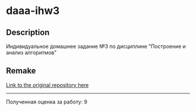 # daaa-ihw3

## Description
Индивидуальное домашнее задание №3 по дисциплине "Построение и анализ алгоритмов"

## Remake
[Link to the original repository here](https://github.com/lkhorasandzhian/daaa-ihw1)

---
Полученная оценка за работу: 9
